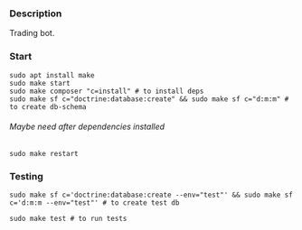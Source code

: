 ### Description
Trading bot.

### Start
```shell
sudo apt install make
sudo make start
sudo make composer "c=install" # to install deps
sudo make sf c="doctrine:database:create" && sudo make sf c="d:m:m" # to create db-schema
```

###### Maybe need after dependencies installed
```shell
sudo make restart
```
### Testing
```shell
sudo make sf c='doctrine:database:create --env="test"' && sudo make sf c='d:m:m --env="test"' # to create test db
```
```shell
sudo make test # to run tests
```
